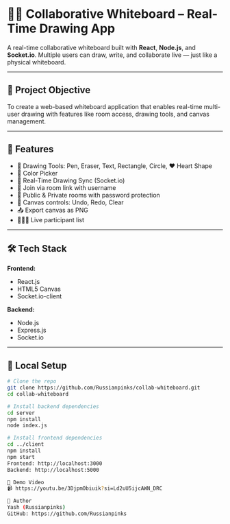# 🧑‍🎨 Collaborative Whiteboard – Real-Time Drawing App

A real-time collaborative whiteboard built with **React**, **Node.js**, and **Socket.io**. Multiple users can draw, write, and collaborate live — just like a physical whiteboard.

---

## 📌 Project Objective

To create a web-based whiteboard application that enables real-time multi-user drawing with features like room access, drawing tools, and canvas management.

---

## 🔑 Features

- 🎨 Drawing Tools: Pen, Eraser, Text, Rectangle, Circle, ❤️ Heart Shape
- 🌈 Color Picker
- 🔄 Real-Time Drawing Sync (Socket.io)
- 👥 Join via room link with username
- 🔐 Public & Private rooms with password protection
- 🧹 Canvas controls: Undo, Redo, Clear
- 📤 Export canvas as PNG
- 🧑‍🤝‍🧑 Live participant list

---

## 🛠️ Tech Stack

**Frontend:**
- React.js
- HTML5 Canvas
- Socket.io-client

**Backend:**
- Node.js
- Express.js
- Socket.io

---

## 🧪 Local Setup

```bash
# Clone the repo
git clone https://github.com/Russianpinks/collab-whiteboard.git
cd collab-whiteboard

# Install backend dependencies
cd server
npm install
node index.js

# Install frontend dependencies
cd ../client
npm install
npm start
Frontend: http://localhost:3000
Backend: http://localhost:5000

🧾 Demo Video
📹 https://youtu.be/3DjpmObiuik?si=Ld2uU5ijcAWN_DRC

👤 Author
Yash (Russianpinks)
GitHub: https://github.com/Russianpinks

